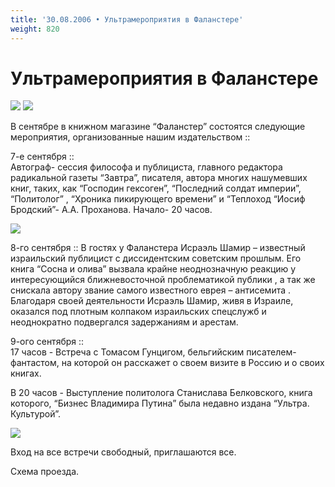 ```yaml
---
title: '30.08.2006 • Ультрамероприятия в Фаланстере'
weight: 820
---
```


# Ультрамероприятия в Фаланстере

![](/img/ultralogo.jpg)
![](/img/pravo.jpg)

В сентябре в книжном магазине “Фаланстер” состоятся следующие мероприятия, организованные нашим издательством ::

7-е сентября ::\
Автограф- сессия философа и публициста, главного редактора радикальной газеты “Завтра”, писателя, автора многих нашумевших книг, таких, как “Господин гексоген”, “Последний солдат империи”, “Политолог” , “Хроника пикирующего времени” и “Теплоход “Иосиф Бродский”- А.А. Проханова.
Начало- 20 часов.

![](/img/prohanov.jpg)

8-го сентября :: В гостях у Фаланстера Исраэль Шамир – известный израильский публицист с диссидентским советским прошлым. Его книга “Сосна и олива” вызвала крайне неоднозначную реакцию у интересующийся ближневосточной проблематикой публики , а так же снискала автору звание самого известного еврея – антисемита . Благодаря своей деятельности Исраэль Шамир, живя в Израиле, оказался под плотным колпаком израильских спецслужб и неоднократно подвергался задержаниям и арестам.

9-ого сентября ::\
17 часов - Встреча с Томасом Гунцигом, бельгийским писателем-фантастом, на которой он расскажет о своем визите в Россию и о своих книгах.


В 20 часов - Выступление политолога Станислава Белковского, книга которого, “Бизнес Владимира Путина” была недавно издана “Ультра. Культурой”.

![](/img/_03.jpg)

Вход на все встречи свободный, приглашаются все.

Схема проезда.
